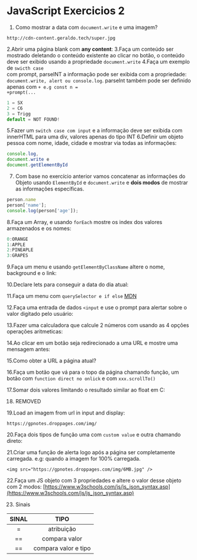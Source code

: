 # JavaScript Exercicios 2

1. Como mostrar a data com `document.write` e uma imagem?
```
http://cdn-content.geraldo.tech/super.jpg
```
2.Abrir uma página blank com **any content**:
3.Faça um conteúdo ser mostrado deletando o conteúdo existente ao clicar no botão, o conteúdo deve ser exibido usando a propriedade <code>document.write</code>
4.Faça um exemplo de <code>swicth case </code> com prompt, parseINT a informação pode ser exibida com a propriedade: <code>document.write, alert ou console.log</code>. parseInt também pode ser definido apenas com <code>+ e.g const n = +prompt(...</code>
```js
1 = SX
2 = C6
3 = Trigg
default = NOT FOUND!
```
5.Fazer um `switch case com input` e a informação deve ser exibida com innerHTML para uma div, valores apenas do tipo INT
6.Definir um objeto pessoa com nome, idade, cidade e mostrar via todas as informações: 
```js
console.log, 
document.write e 
document.getElementById
```
7. Com base no exercício anterior vamos concatenar as informações do Objeto usando `ElementById` e `document.write` e **dois modos** de mostrar as informações específicas.

```js
person.name
person['name'];
console.log(person['age']);
```

8.Faça um Array, e usando `forEach`  mostre os index dos valores armazenados e os nomes:

```js
0:ORANGE
1:APPLE
2:PINEAPLE
3:GRAPES
```

9.Faça um menu e usando `getElementByClassName` altere o nome, background e o link:  

10.Declare lets para conseguir a data do dia atual:  

11.Faça um menu com `querySelector e if else` 
[MDN](https://developer.mozilla.org/pt-BR/docs/Learn/JavaScript/Building_blocks/conditionals
)  

12.Faça uma entrada de dados `<input` e use o prompt para alertar sobre o valor digitado pelo usuário:  

13.Fazer uma calculadora que calcule 2 números com usando as 4 opções operações aritmeticas:  

14.Ao clicar em um botão seja redirecionado a uma URL e mostre uma mensagem antes:  

15.Como obter a URL a página atual?  

16.Faça um botão que vá para o topo da página chamando função, um botão com `function direct no onlick` e com `xxx.scrollTo()`  

17.Somar dois valores limitando o resultado similar ao float em C:  

18. REMOVED  

19.Load an imagem from url in input and display:
```
https://gpnotes.droppages.com/img/
```  

20.Faça dois tipos de função uma com `custom value` e outra chamando direto:

21.Criar uma função de alerta logo após a página ser completamente carregada. e.g: quando a imagem for 100% carregada.
```
<img src="https://gpnotes.droppages.com/img/6MB.jpg" />
```

22.Faça um JS objeto com 3 propriedades e altere o valor desse objeto com 2 modos:
[https://www.w3schools.com/js/js_json_syntax.asp](https://www.w3schools.com/js/js_json_syntax.asp)

23. Sinais

| SINAL     | TIPO          |
| :---:       |   :---:         |
|   =       |   atribuição  |
|   ==      | compara valor |
|   ==      | compara valor e tipo |